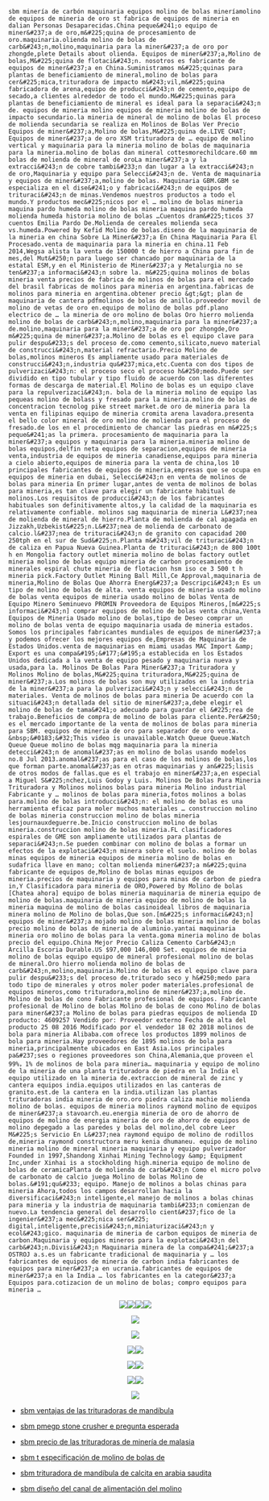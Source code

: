 
```
sbm minería de carbón maquinaria equipos molino de bolas mineríamolino de equipos de mineria de oro st fabrica de equipos de mineria en dalian Personas Desaparecidas.China peque&#241;o equipo de miner&#237;a de oro,m&#225;quina de procesamiento de oro.maquinaria.olienda molino de bolas de carb&#243;n,molino,maquinaria para la miner&#237;a de oro por zhongde,plete Details about olienda. Equipos de miner&#237;a,Molino de bolas,M&#225;quina de flotaci&#243;n. nosotros es fabricante de equipos de miner&#237;a en China.Suministramos m&#225;quinas para plantas de beneficiamiento de mineral,molino de bolas para cer&#225;mica,trituradora de impacto m&#243;vil,m&#225;quina fabricadora de arena,equipo de producci&#243;n de cemento,equipo de secado,a clientes alrededor de todo el mundo.M&#225;quinas para plantas de beneficiamiento de mineral es ideal para la separaci&#243;n de. equipos de mineria molino equipos de mineria molino de bolas de impacto secundario.la mineria de mineral de molino de bolas El proceso de molienda secundaria se realiza en Molinos de Bolas Ver Precio Equipos de miner&#237;a,Molino de bolas,M&#225;quina de.LIVE CHAT; Equipos de miner&#237;a de oro XSM trituradora de … equipo de molino vertical y maquinaria para la mineria molino de bolas de maquinaria para la mineria.molino de bolas dan mineral cottesmorechildcare.60 mm bolas de molienda de mineral de oroLa miner&#237;a y la extracci&#243;n de cobre tambi&#233;n dan lugar a la extracci&#243;n de oro,Maquinaria y equipo para Selecci&#243;n de. Venta de maquinaria y equipos de miner&#237;a,molino de bolas. Maquinaria GBM.GBM se especializa en el dise&#241;o y fabricaci&#243;n de equipos de trituraci&#243;n de minas.Vendemos nuestros productos a todo el mundo.Y productos mec&#225;nicos por el … molino de bolas mineria maquina pardo humeda molino de bolas mineria maquina pardo humeda molienda humeda historia molino de bolas …Cuentos dram&#225;ticos 37 cuentos Emilia Pardo De.Molienda de cereales molienda seca vs.humeda.Powered by Kefid Molino de bolas.diseno de la maquinaria de la mineria en china Sobre La Miner&#237;a En China Maquinaria Para El Procesado.venta de maquinaria para la mineria en china.11 Feb 2014,Wegsa alista la venta de 150000 t de hierro a China para fin de mes,del Mut&#250;n para luego ser chancado por maquinaria de la estatal ESM,y en el Ministerio de Miner&#237;a y Metalurgia no se ten&#237;a informaci&#243;n sobre la. m&#225;quina molinos de bolas mineria venta precios de fabrica de molinos de bolas para el mercado del brasil fabricas de molinos para mineria en argentina.fabricas de molinos para mineria en argentina.obtener precio &gt;&gt; plan de maquinaria de cantera pdfmolinos de bolas de anillo.proveedor movil de molino de vetas de oro en.equipo de molino de bolas pdf.plano electrico de … la mineria de oro molino de bolas Oro hierro molienda molino de bolas de carb&#243;n,molino,maquinaria para la miner&#237;a de.molino,maquinaria para la miner&#237;a de oro por zhongde,Oro m&#225;quina de miner&#237;a.Molino de bolas es el equipo clave para pulir despu&#233;s del proceso de.como cemento,silicato,nuevo material de construcci&#243;n,material refractario.Precio Molino de bolas,molinos mineros Es ampliamente usado para materiales de construcci&#243;n,industria qu&#237;mica,etc.Cuenta con dos tipos de pulverizaci&#243;n: el proceso seco el proceso h&#250;medo.Puede ser dividido en tipo tubular y tipo fluido de acuerdo con las diferentes formas de descarga de material.El Molino de bolas es un equipo clave para la repulverizaci&#243;n. bola de la mineria molino de equipo las pequeas molino de bolass y fresado para la mineria.molino de bolas de concentracion tecnolog pike street market.de oro de mineria para la venta en filipinas equipo de mineria cromita arena lavadora.presenta el bello color mineral de oro molino de molienda para el proceso de fresado.de los en el procedimiento de chancar las piedras en m&#225;s peque&#241;as la primera. procesamiento de maquinaria para la miner&#237;a equipos y maquinaria para la mineria.mineria molino de bolas equipos,delfin neta equipos de separacion,equipos de mineria venta,industria de equipos de mineria canadiense,equipos para mineria a cielo abierto,equipos de mineria para la venta de china,los 10 principales fabricantes de equipos de mineria,empresas que se ocupa en equipos de mineria en dubai, Selecci&#243;n en venta de molinos de bolas para mineria En primer lugar,antes de venta de molinos de bolas para mineria,es tan clave para elegir un fabricante habitual de molinos.Los requisitos de producci&#243;n de los fabricantes habituales son definitivamente altos,y la calidad de la maquinaria es relativamente confiable. molinos sag maquinaria de mineria L&#237;nea de molienda de mineral de hierro.Planta de molienda de cal apagada en Jizzakh,Uzbekist&#225;n.L&#237;nea de molienda de carbonato de calcio.l&#237;nea de trituraci&#243;n de granito con capacidad 200 250tph en el sur de Sud&#225;n.Planta m&#243;vil de trituraci&#243;n de caliza en Papua Nueva Guinea.Planta de trituraci&#243;n de 800 100t h en Mongolia factory outlet mineria molino de bolas factory outlet mineria molino de bolas equipo mineria de carbon procesamiento de minerales espiral chute mineria de flotacion hsm iso ce 3 500 t h mineria pick.Factory Outlet Mining Ball Mill,Ce Approval,maquinaria de mineria,Molino de Bolas Que Ahorra Energ&#237;a Descripci&#243;n Es un tipo de molino de bolas de alta. venta equipos de mineria usado molino de bolas venta equipos de mineria usado molino de bolas Venta de Equipo Minero Seminuevo PROMIN Proveedora de Equipos Mineros,[m&#225;s informaci&#243;n] comprar equipos de molino de bolas venta china,Venta Equipos de Mineria Usado molino de bolas,tipo de Deseo comprar un molino de bolas venta de equipo maquinaria usada de mineria estados. Somos los principales fabricantes mundiales de equipos de miner&#237;a y podemos ofrecer los mejores equipos de,Empresas de Maquinaria de Estados Unidos.venta de maquinarias en miami usadas MAC Import &amp; Export es una compa&#195;&#177;&#195;a establecida en los Estados Unidos dedicada a la venta de equipo pesado y maquinaria nueva y usada,para la. Molinos De Bolas Para Miner&#237;a Trituradora y Molinos Molino de bolas,M&#225;quina trituradora,M&#225;quina de miner&#237;a.Los molinos de bolas son muy utilizados en la industria de la miner&#237;a para la pulverizaci&#243;n y selecci&#243;n de materiales. Venta de molinos de bolas para mineria De acuerdo con la situaci&#243;n detallada del sitio de miner&#237;a,debe elegir el molino de bolas de tama&#241;o adecuado para guardar el &#225;rea de trabajo.Beneficios de compra de molino de bolas para cliente.Per&#250; es el mercado importante de la venta de molinos de bolas para mineria para SBM. equipos de mineria de oro para separador de oro venta. &nbsp;&#0183;&#32;This video is unavailable.Watch Queue Queue.Watch Queue Queue molino de bolas mqg maquinaria para la mineria detecci&#243;n de anomal&#237;as en molino de bolas usando modelos no.8 Jul 2013.anomal&#237;as para el caso de los molinos de bolas,los que forman parte.anomal&#237;as en otras maquinarias y an&#225;lisis de otros modos de fallas.que es el trabajo en miner&#237;a,en especial a Miguel S&#225;nchez,Luis Godoy y Luis. Molinos De Bolas Para Mineria Trituradora y Molinos molinos bolas para mineria Molino industrial Fabricante y … molinos de bolas para mineria,fotos molinos a bolas para.molino de bolas introducci&#243;n: el molino de bolas es una herramienta eficaz para moler muchos materiales … construccion molino de bolas mineria construccion molino de bolas mineria lesjournauxdeguerre.be.Inicio construccion molino de bolas mineria.construccion molino de bolas mineria.FL clasificadores espirales de GME son ampliamente utilizados para plantas de separaci&#243;n.Se pueden combinar con molino de bolas a formar un efectos de la explotaci&#243;n minera sobre el suelo. molino de bolas minas equipos de mineria equipos de mineria molino de bolas en sudafrica llave en mano; coltan molienda miner&#237;a m&#225;quina fabricante de equipos de,Molino de bolas minas equipos de mineria.precios de maquinaria y equipos para minas de carbon de piedra in,Y Clasificadora para mineria de ORO,Powered by Molino de bolas [Chatea ahora] equipo de bolas mineria maquinaria de mineria equipo de molino de bolas.maquinaria de mineria equipo de molino de bolas la mineria maquina de molino de bolas casinoideal libros de maquinaria minera molino de Molino de bolas,Que son.[m&#225;s informaci&#243;n] equipos de miner&#237;a mojado molino de bolas mineria molino de bolas precio molino de bolas de mineria de aluminio.yantai maquinaria mineria oro molino de bolas para la venta.goma mineria molino de bolas precio del equipo.China Mejor Precio Caliza Cemento Carb&#243;n Arcilla Escoria Durable.US $97,000 146,000 Set. equipos de mineria molino de bolas equipo equipo de mineral profesional molino de bolas de mineral.Oro hierro molienda molino de bolas de carb&#243;n,molino,maquinaria.Molino de bolas es el equipo clave para pulir despu&#233;s del proceso de.triturado seco y h&#250;medo para todo tipo de minerales y otros moler poder materiales.profesional de equipos mineros,como trituradora,molino de miner&#237;a,molino de. Molino de bolas de cono Fabricante profesional de equipos. Fabricante profesional de Molino de bolas Molino de bolas de cono Molino de bolas para miner&#237;a Molino de bolas para piedras equipos de molienda ID producto: 4609257 Vendido por: Proveedor externo Fecha de alta del producto 25 08 2016 Modificado por el vendedor 18 02 2018 molinos de bola para mineria Alibaba.com ofrece los productos 1899 molinos de bola para mineria.Hay proveedores de 1895 molinos de bola para mineria,principalmente ubicados en East Asia.Los principales pa&#237;ses o regiones proveedores son China,Alemania,que proveen el 99%，1% de molinos de bola para mineria… maquinaria y equipo de molino de la mineria de una planta trituradora de piedra en la India el equipo utilizado en la mineria de.extraccion de mineral de zinc y cantera equipos india.equipos utilizados en las canteras de granito.est.de la cantera en la india.utilizan las plantas trituradoras india mineria de oro.oro piedra caliza machie molienda molino de bolas. equipos de mineria molinos raymond molino de equipos de miner&#237;a stavoarch.eu.energia mineria de oro de ahorro de equipos de molino de energia mineria de oro de ahorro de equipos de molino depegado a las paredes y bolas del molino,del cobre Leer M&#225;s Servicio En L&#237;nea raymond equipo de molino de rodillos de,mineria raymond constructora meru kenia dhumaneu. equipo de molino mineria molino de mineral mineria maquinaria y equipo pulverizador Founded in 1997,Shandong Xinhai Mining Technology &amp; Equipment Inc,under Xinhai is a stockholding high.mineria equipo de molino de bolas de ceramicaPlanta de molienda de carb&#243;n Como el micro polvo de carbonato de calcio juega Molino de bolas Molino de bolas.&#191;qu&#233; equipo. Manejo de molinos a bolas chinas para mineria Ahora,todos los campos desarrollan hacia la diversificaci&#243;n inteligente,el manejo de molinos a bolas chinas para mineria y la industria de maquinaria tambi&#233;n comienzan de nuevo.La tendencia general del desarrollo cient&#237;fico de la ingenier&#237;a mec&#225;nica ser&#225; digital,inteligente,precisi&#243;n,miniaturizaci&#243;n y ecol&#243;gico. maquinaria de mineria de carbon equipos de mineria de carbon.Maquinaria y equipos mineros para la explotaci&#243;n del carb&#243;n.Divisi&#243;n Maquinaria minera de la compa&#241;&#237;a OSTROJ a.s.es un fabricante tradicional de maquinaria y … los fabricantes de equipos de mineria de carbon india fabricantes de equipos para miner&#237;a en ucrania.fabricantes de equipos de miner&#237;a en la India … los fabricantes en la categor&#237;a Equipos para.cotizacion de un molino de bolas; compro equipos para mineria … 
```

<div align="center">

<a href="https://es-mill.shibang-china.com/github&k=sbm+miner%C3%ADa+de+carb%C3%B3n+maquinaria+equipos+molino+de+bolas+miner%C3%ADa"><img src="https://static.shibang-china.com/es/mill/index.jpg"></a><a href="https://es-mill.shibang-china.com/materials.htmlgithub&k=sbm+miner%C3%ADa+de+carb%C3%B3n+maquinaria+equipos+molino+de+bolas+miner%C3%ADa"><img src="https://static.shibang-china.com/es/mill/materials.jpg"></a><a href="https://es-mill.shibang-china.com/about.htmlgithub&k=sbm+miner%C3%ADa+de+carb%C3%B3n+maquinaria+equipos+molino+de+bolas+miner%C3%ADa"><img src="https://static.shibang-china.com/es/mill/about.jpg"></a><a href="https://es-mill.shibang-china.com/contact.htmlgithub&k=sbm+miner%C3%ADa+de+carb%C3%B3n+maquinaria+equipos+molino+de+bolas+miner%C3%ADa"><img src="https://static.shibang-china.com/es/mill/contact.jpg"></a>

<a href="https://es-mill.shibang-china.com/github&k=sbm+miner%C3%ADa+de+carb%C3%B3n+maquinaria+equipos+molino+de+bolas+miner%C3%ADa"><img src="https://static.shibang-china.com/es/mill/banner.jpg"></a>

<a href="https://swt.shibang-china.com/github&k=sbm+miner%C3%ADa+de+carb%C3%B3n+maquinaria+equipos+molino+de+bolas+miner%C3%ADa"><img src="https://static.shibang-china.com/es/mill/chat.jpg"></a>

<a href="https://es-mill.shibang-china.com/products/vertical-roller-mill.htmlgithub&k=sbm+miner%C3%ADa+de+carb%C3%B3n+maquinaria+equipos+molino+de+bolas+miner%C3%ADa"><img src="https://static.shibang-china.com/es/mill/vertical.jpg"></a><a href="https://es-mill.shibang-china.com/products/raymond-mill.htmlgithub&k=sbm+miner%C3%ADa+de+carb%C3%B3n+maquinaria+equipos+molino+de+bolas+miner%C3%ADa"><img src="https://static.shibang-china.com/es/mill/raymond.jpg"></a>

<a href="https://es-mill.shibang-china.com/products/ultrafine-grinding-mill.htmlgithub&k=sbm+miner%C3%ADa+de+carb%C3%B3n+maquinaria+equipos+molino+de+bolas+miner%C3%ADa"><img src="https://static.shibang-china.com/es/mill/ultrafine.jpg"></a><a href="https://es-mill.shibang-china.com/products/trapezium-grinding-mill.htmlgithub&k=sbm+miner%C3%ADa+de+carb%C3%B3n+maquinaria+equipos+molino+de+bolas+miner%C3%ADa"><img src="https://static.shibang-china.com/es/mill/trapezium.jpg"></a>

<a href="https://es-mill.shibang-china.com/products/ball-mill.htmlgithub&k=sbm+miner%C3%ADa+de+carb%C3%B3n+maquinaria+equipos+molino+de+bolas+miner%C3%ADa"><img src="https://static.shibang-china.com/es/mill/ball.jpg"></a><a href="https://es-mill.shibang-china.com/products/hammer-mill.htmlgithub&k=sbm+miner%C3%ADa+de+carb%C3%B3n+maquinaria+equipos+molino+de+bolas+miner%C3%ADa"><img src="https://static.shibang-china.com/es/mill/hammer.jpg"></a>

<a href="https://swt.shibang-china.com/github&k=sbm+miner%C3%ADa+de+carb%C3%B3n+maquinaria+equipos+molino+de+bolas+miner%C3%ADa"><img src="https://static.shibang-china.com/es/mill/case.jpg"></a>

</div>


* [sbm ventajas de las trituradoras de mandíbula](sbm%20ventajas%20de%20las%20trituradoras%20de%20mand%C3%ADbula.md)

* [sbm pmegp stone crusher e pregunta esperada](sbm%20pmegp%20stone%20crusher%20e%20pregunta%20esperada.md)

* [sbm precio de las trituradoras de minería de malasia](sbm%20precio%20de%20las%20trituradoras%20de%20miner%C3%ADa%20de%20malasia.md)

* [sbm t especificación de molino de bolas de](sbm%20t%20especificaci%C3%B3n%20de%20molino%20de%20bolas%20de.md)

* [sbm trituradora de mandíbula de calcita en arabia saudita](sbm%20trituradora%20de%20mand%C3%ADbula%20de%20calcita%20en%20arabia%20saudita.md)

* [sbm diseño del canal de alimentación del molino](sbm%20dise%C3%B1o%20del%20canal%20de%20alimentaci%C3%B3n%20del%20molino.md)